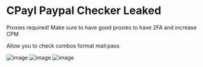 # CPayl Paypal Checker Leaked

Proxies required! Make sure to have good proxies to have 2FA and increase CPM

Allow you to check combos format mail:pass


![image](https://user-images.githubusercontent.com/112760663/188270662-5f5fb8dc-5e0d-409e-acf4-fd637748d9e8.png)
![image](https://user-images.githubusercontent.com/112760663/188270670-50a4cfeb-b7e8-45b3-bb73-d5ff7c5c58e5.png)
![image](https://user-images.githubusercontent.com/112760663/188270688-2ff5b171-0a80-47ed-a0d4-61e08f8927da.png)
